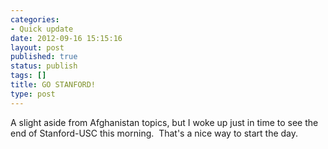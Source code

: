 ```yaml
---
categories:
- Quick update
date: 2012-09-16 15:15:16
layout: post
published: true
status: publish
tags: []
title: GO STANFORD!
type: post
---
```


A slight aside from Afghanistan topics, but I woke up just in time to see the
end of Stanford-USC this morning.  That's a nice way to start the day.